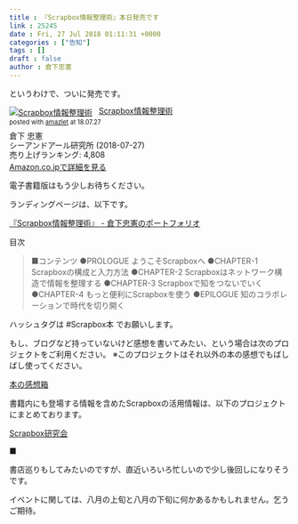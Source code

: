 ```yaml
---
title : 『Scrapbox情報整理術』本日発売です
link : 25245
date : Fri, 27 Jul 2018 01:11:31 +0000
categories : ["告知"]
tags : []
draft : false
author : 倉下忠憲
---
```


というわけで、ついに発売です。

<div class="amazlet-box" style="margin-bottom:0px;"><div class="amazlet-image" style="float:left;margin:0px 12px 1px 0px;"><a href="http://www.amazon.co.jp/exec/obidos/ASIN/4863542526/rashita1000-22/ref=nosim/" name="amazletlink" target="_blank"><img src="https://images-fe.ssl-images-amazon.com/images/I/51L7tTg9PML._SL160_.jpg" alt="Scrapbox情報整理術" style="border: none;" /></a></div><div class="amazlet-info" style="line-height:120%; margin-bottom: 10px"><div class="amazlet-name" style="margin-bottom:10px;line-height:120%"><a href="http://www.amazon.co.jp/exec/obidos/ASIN/4863542526/rashita1000-22/ref=nosim/" name="amazletlink" target="_blank">Scrapbox情報整理術</a><div class="amazlet-powered-date" style="font-size:80%;margin-top:5px;line-height:120%">posted with <a href="http://www.amazlet.com/" title="amazlet" target="_blank">amazlet</a> at 18.07.27</div></div><div class="amazlet-detail">倉下 忠憲 <br />シーアンドアール研究所 (2018-07-27)<br />売り上げランキング: 4,808<br /></div><div class="amazlet-sub-info" style="float: left;"><div class="amazlet-link" style="margin-top: 5px"><a href="http://www.amazon.co.jp/exec/obidos/ASIN/4863542526/rashita1000-22/ref=nosim/" name="amazletlink" target="_blank">Amazon.co.jpで詳細を見る</a></div></div></div><div class="amazlet-footer" style="clear: left"></div></div>

電子書籍版はもう少しお待ちください。

ランディングページは、以下です。

<a href="https://scrapbox.io/rashitaactivity/%E3%80%8EScrapbox%E6%83%85%E5%A0%B1%E6%95%B4%E7%90%86%E8%A1%93%E3%80%8F">『Scrapbox情報整理術』 - 倉下忠憲のポートフォリオ</a>

目次
<blockquote>
■コンテンツ
●PROLOGUE ようこそScrapboxへ
●CHAPTER-1 Scrapboxの構成と入力方法
●CHAPTER-2 Scrapboxはネットワーク構造で情報を整理する
●CHAPTER-3 Scrapboxで知をつないでいく
●CHAPTER-4 もっと便利にScrapboxを使う
●EPILOGUE 知のコラボレーションで時代を切り開く
</blockquote>

ハッシュタグは #Scrapbox本 でお願いします。

もし、ブログなど持っていないけど感想を書いてみたい、という場合は次のプロジェクトをご利用ください。
※このプロジェクトはそれ以外の本の感想でもばしばし使ってください。

<a href="https://scrapbox.io/bookthoughtsgather/">本の感想箱</a>

書籍内にも登場する情報を含めたScrapboxの活用情報は、以下のプロジェクトにまとめております。

<a href="https://scrapbox.io/scrapboxlab/">Scrapbox研究会</a>

■

書店巡りもしてみたいのですが、直近いろいろ忙しいので少し後回しになりそうです。

イベントに関しては、八月の上旬と八月の下旬に何かあるかもしれません。乞うご期待。